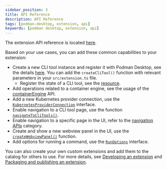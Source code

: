 ```yaml
---
sidebar_position: 3
title: API Reference
description: API Reference
tags: [podman-desktop, extension, api]
keywords: [podman desktop, extension, api]
---
```


The extension API reference is located [here](/api).

Based on your use cases, you can add these common capabilities to your extension:

- Create a new CLI tool instance and register it with Podman Desktop, see the details [here](https://podman-desktop.io/api/@podman-desktop/namespaces/cli/functions/createCliTool). You can add the `createCliTool()` function with relevant parameters in your `src/extension.ts` file.
  - Register the state of a CLI tool, see the [resource](/api/type-aliases/CliToolState).
- Add operations related to a container engine, see the usage of the [containerEngine](https://podman-desktop.io/api/@podman-desktop/namespaces/containerEngine) API.
- Add a new Kubernetes provider connection, use the [`KubernetesProviderConnection`](/api/interfaces/KubernetesProviderConnection) interface.
- Enable navigation to a CLI tool page, use the function [`navigateToCliTools()`](https://podman-desktop.io/api/@podman-desktop/namespaces/navigation/functions/navigateToCliTools).
- Enable navigation to a specific page in the UI, refer to the [navigation APIs](https://podman-desktop.io/api/@podman-desktop/namespaces/navigation) category.
- Create and show a new webview panel in the UI, use the [`createWebviewPanel()`](https://podman-desktop.io/api/@podman-desktop/namespaces/window/functions/createWebviewPanel) function.
- Add options for running a command, use the [`RunOptions`](/api/interfaces/RunOptions) interface.

You can also create your own custom extensions and add them to the catalog for others to use. For more details, see [Developing an extension](/docs/extensions/developing) and [Packaging and publishing an extension](/docs/extensions/publish).
